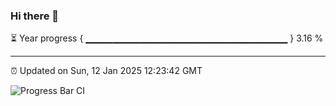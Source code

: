 ### Hi there 👋

⏳ Year progress { ▁▁▁▁▁▁▁▁▁▁▁▁▁▁▁▁▁▁▁▁▁▁▁▁▁▁▁▁▁▁ } 3.16 %

---

⏰ Updated on Sun, 12 Jan 2025 12:23:42 GMT

![Progress Bar CI](https://github.com/liununu/liununu/workflows/Progress%20Bar%20CI/badge.svg)
